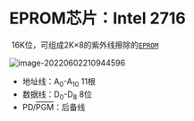 # EPROM芯片：Intel 2716

​	16K位，可组成2K×8的紫外线擦除的[`EPROM`]() 

![image-20220602210944596](D:/Data/typora/photo/image-20220602210944596.png)

- 地址线：A<sub>0</sub>-A<sub>10</sub> 11根
- 数据线：D<sub>0</sub>-D<sub>8</sub> 8位
- PD/<SPAN style="TEXT-DECORATION: overline">PGM</SPAN>：后备线